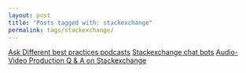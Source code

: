 ```yaml
---
layout: post
title: "Posts tagged with: stackexchange"
permalink: tags/stackexchange/
---
```

[Ask Different best practices podcasts](/2012/01/ask-different-best-practices-podcasts)
[Stackexchange chat bots](/2012/01/stackexchange-chat-bots)
[Audio-Video Production Q & A on Stackexchange](/2011/09/audio-video-production-q-on)
